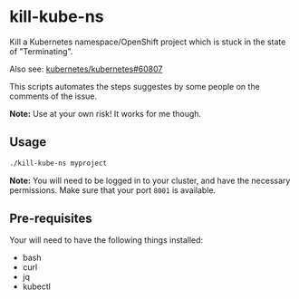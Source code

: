 # kill-kube-ns

Kill a Kubernetes namespace/OpenShift project which is stuck in the state of "Terminating".

Also see: [kubernetes/kubernetes#60807](https://github.com/kubernetes/kubernetes/issues/60807)

This scripts automates the steps suggestes by some people on the comments of the issue.

**Note:** Use at your own risk! It works for me though.

## Usage

~~~sh
./kill-kube-ns myproject
~~~

**Note:** You will need to be logged in to your cluster, and have the necessary permissions. Make sure that your port `8001` is available.

## Pre-requisites

Your will need to have the following things installed:

* bash
* curl
* jq
* kubectl